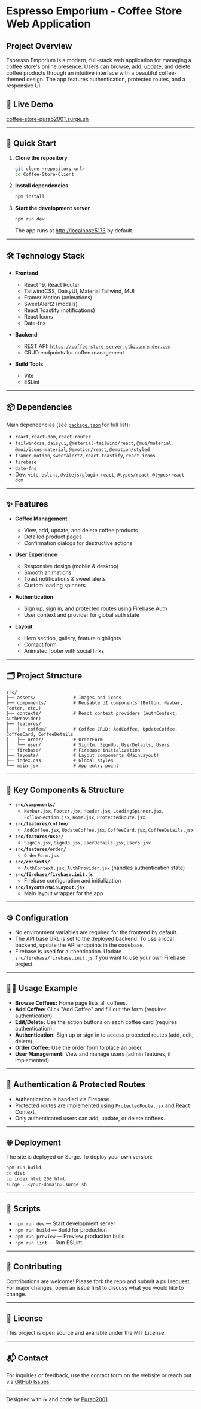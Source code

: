 # Espresso Emporium - Coffee Store Web Application

## Project Overview

Espresso Emporium is a modern, full-stack web application for managing a coffee store's online presence. Users can browse, add, update, and delete coffee products through an intuitive interface with a beautiful coffee-themed design. The app features authentication, protected routes, and a responsive UI.

## 🚀 Live Demo

[coffee-store-purab2001.surge.sh](https://coffee-store-purab2001.surge.sh)

---

## 🏁 Quick Start

1. **Clone the repository**
   ```bash
   git clone <repository-url>
   cd Coffee-Store-Client
   ```

2. **Install dependencies**
   ```bash
   npm install
   ```

3. **Start the development server**
   ```bash
   npm run dev
   ```
   The app runs at [http://localhost:5173](http://localhost:5173) by default.

---

## 🛠️ Technology Stack

- **Frontend**
  - React 19, React Router
  - TailwindCSS, DaisyUI, Material Tailwind, MUI
  - Framer Motion (animations)
  - SweetAlert2 (modals)
  - React Toastify (notifications)
  - React Icons
  - Date-fns

- **Backend**
  - REST API: [`https://coffee-store-server-gtbz.onrender.com`](https://coffee-store-server-gtbz.onrender.com)
  - CRUD endpoints for coffee management

- **Build Tools**
  - Vite
  - ESLint

---

## 📦 Dependencies

Main dependencies (see [`package.json`](package.json:1) for full list):

- `react`, `react-dom`, `react-router`
- `tailwindcss`, `daisyui`, `@material-tailwind/react`, `@mui/material`, `@mui/icons-material`, `@emotion/react`, `@emotion/styled`
- `framer-motion`, `sweetalert2`, `react-toastify`, `react-icons`
- `firebase`
- `date-fns`
- Dev: `vite`, `eslint`, `@vitejs/plugin-react`, `@types/react`, `@types/react-dom`

---

## ✨ Features

- **Coffee Management**
  - View, add, update, and delete coffee products
  - Detailed product pages
  - Confirmation dialogs for destructive actions

- **User Experience**
  - Responsive design (mobile & desktop)
  - Smooth animations
  - Toast notifications & sweet alerts
  - Custom loading spinners

- **Authentication**
  - Sign up, sign in, and protected routes using Firebase Auth
  - User context and provider for global auth state

- **Layout**
  - Hero section, gallery, feature highlights
  - Contact form
  - Animated footer with social links

---

## 🗂️ Project Structure

```
src/
├── assets/              # Images and icons
├── components/          # Reusable UI components (Button, Navbar, Footer, etc.)
├── contexts/            # React context providers (AuthContext, AuthProvider)
├── features/
│   ├── coffee/          # Coffee CRUD: AddCoffee, UpdateCoffee, CoffeeCard, CoffeeDetails
│   ├── order/           # OrderForm
│   └── user/            # SignIn, SignUp, UserDetails, Users
├── firebase/            # Firebase initialization
├── layouts/             # Layout components (MainLayout)
├── index.css            # Global styles
└── main.jsx             # App entry point
```

---

## 🧩 Key Components & Structure

- **`src/components/`**
  - `Navbar.jsx`, `Footer.jsx`, `Header.jsx`, `LoadingSpinner.jsx`, `FollowSection.jsx`, `Home.jsx`, `ProtectedRoute.jsx`
- **`src/features/coffee/`**
  - `AddCoffee.jsx`, `UpdateCoffee.jsx`, `CoffeeCard.jsx`, `CoffeeDetails.jsx`
- **`src/features/user/`**
  - `SignIn.jsx`, `SignUp.jsx`, `UserDetails.jsx`, `Users.jsx`
- **`src/features/order/`**
  - `OrderForm.jsx`
- **`src/contexts/`**
  - `AuthContext.jsx`, `AuthProvider.jsx` (handles authentication state)
- **`src/firebase/firebase.init.js`**
  - Firebase configuration and initialization
- **`src/layouts/MainLayout.jsx`**
  - Main layout wrapper for the app

---

## ⚙️ Configuration

- No environment variables are required for the frontend by default.
- The API base URL is set to the deployed backend. To use a local backend, update the API endpoints in the codebase.
- Firebase is used for authentication. Update `src/firebase/firebase.init.js` if you want to use your own Firebase project.

---

## 🧑‍💻 Usage Example

- **Browse Coffees:** Home page lists all coffees.
- **Add Coffee:** Click "Add Coffee" and fill out the form (requires authentication).
- **Edit/Delete:** Use the action buttons on each coffee card (requires authentication).
- **Authentication:** Sign up or sign in to access protected routes (add, edit, delete).
- **Order Coffee:** Use the order form to place an order.
- **User Management:** View and manage users (admin features, if implemented).

---

## 🔐 Authentication & Protected Routes

- Authentication is handled via Firebase.
- Protected routes are implemented using `ProtectedRoute.jsx` and React Context.
- Only authenticated users can add, update, or delete coffees.

---

## 🌐 Deployment

The site is deployed on Surge. To deploy your own version:

```bash
npm run build
cd dist
cp index.html 200.html
surge . <your-domain>.surge.sh
```

---

## 📜 Scripts

- `npm run dev` — Start development server
- `npm run build` — Build for production
- `npm run preview` — Preview production build
- `npm run lint` — Run ESLint

---

## 🤝 Contributing

Contributions are welcome! Please fork the repo and submit a pull request. For major changes, open an issue first to discuss what you would like to change.

---

## 📄 License

This project is open source and available under the MIT License.

---

## 📬 Contact

For inquiries or feedback, use the contact form on the website or reach out via [GitHub Issues](https://github.com/Purab2001).

---

Designed with ☕ and code by [Purab2001](https://github.com/Purab2001)
